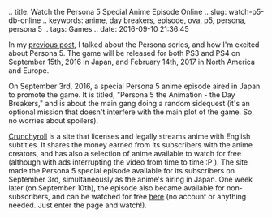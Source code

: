 .. title: Watch the Persona 5 Special Anime Episode Online
.. slug: watch-p5-db-online
.. keywords: anime, day breakers, episode, ova, p5, persona, persona 5
.. tags: Games
.. date: 2016-09-10 21:36:45

In my [previous post](/en/blog/getting-ready-for-persona5), I talked about the Persona series, and how I'm excited about Persona 5. The game will be released for both PS3 and PS4 on September 15th, 2016 in Japan, and February 14th, 2017 in North America and Europe.

On September 3rd, 2016, a special Persona 5 anime episode aired in Japan to promote the game. It is titled, "Persona 5 the Animation - the Day Breakers," and is about the main gang doing a random sidequest (it's an optional mission that doesn't interfere with the main plot of the game. So, no worries about spoilers).

[Crunchyroll][crhp] is a site that licenses and legally streams anime with English subtitles. It shares the money earned from its subscribers with the anime creators, and has also a selection of anime available to watch for free (although with ads interrupting the video from time to time :P ). The site made the Persona 5 special episode available for its subscribers on September 3rd, simultaneously as the anime's airing in Japan. One week later (on September 10th), the episode also became available for non-subscribers, and can be watched for free [here][crp5db] (no account or anything needed. Just enter the page and watch!).


[crhp]: http://www.crunchyroll.com/
[crp5db]: http://www.crunchyroll.com/persona5-the-animation-the-day-breakers-/episode-0-persona-5-the-animation-the-day-breakers-719079
